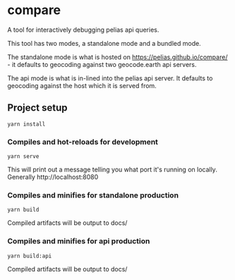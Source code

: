 # compare

A tool for interactively debugging pelias api queries.

This tool has two modes, a standalone mode and a bundled mode.

The standalone mode is what is hosted on https://pelias.github.io/compare/ - it defaults to geocoding against two geocode.earth api servers.

The api mode is what is in-lined into the pelias api server. It defaults to geocoding against the host which it is served from.

## Project setup
```
yarn install
```
### Compiles and hot-reloads for development
```
yarn serve
```

This will print out a message telling you what port it's running on locally. Generally http://localhost:8080

### Compiles and minifies for standalone production
```
yarn build
```

Compiled artifacts will be output to docs/

### Compiles and minifies for api production
```
yarn build:api
```

Compiled artifacts will be output to docs/